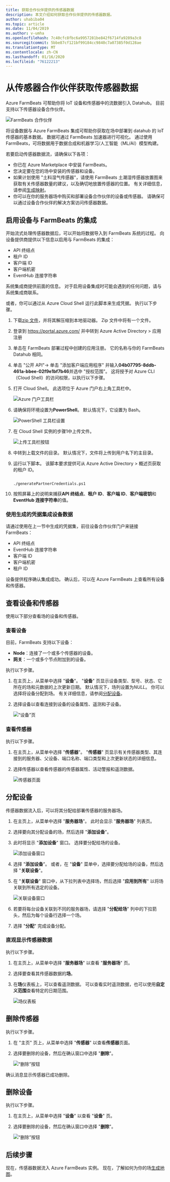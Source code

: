```yaml
---
title: 获取合作伙伴提供的传感器数据
description: 本文介绍如何获取合作伙伴提供的传感器数据。
author: uhabiba04
ms.topic: article
ms.date: 11/04/2019
ms.author: v-umha
ms.openlocfilehash: 7c40cfc8fbc6a9957281be842f6714fa9289a3c8
ms.sourcegitcommit: 5bbe87cf121bf99184cc9840c7a07385f0d128ae
ms.translationtype: MT
ms.contentlocale: zh-CN
ms.lasthandoff: 01/16/2020
ms.locfileid: "76122213"
---
```

# <a name="get-sensor-data-from-sensor-partners"></a>从传感器合作伙伴获取传感器数据

Azure FarmBeats 可帮助你将 IoT 设备和传感器中的流数据引入 Datahub。 目前支持以下传感器设备合作伙伴。

  ![FarmBeats 合作伙伴](./media/get-sensor-data-from-sensor-partner/partner-information-1.png)

将设备数据与 Azure FarmBeats 集成可帮助你获取在场中部署到 datahub 的 IoT 传感器的基本数据。 数据可通过 FarmBeats 加速器进行可视化。 通过使用 FarmBeats，可将数据用于数据合成和机器学习/人工智能（ML/AI）模型构建。

若要启动传感器数据流，请确保以下各项：

-  你已在 Azure Marketplace 中安装 FarmBeats。
-  您决定要在您的场中安装的传感器和设备。
-  如果计划使用 "土料湿气传感器"，请使用 FarmBeats 土潮湿传感器放置图来获取有关传感器数量的建议，以及确切地放置传感器的位置。 有关详细信息，请参阅[生成映射](generate-maps-in-azure-farmbeats.md)。
- 你可以在你的服务器场中购买和部署设备合作伙伴的设备或传感器。 请确保可以通过设备合作伙伴的解决方案访问传感器数据。

## <a name="enable-device-integration-with-farmbeats"></a>启用设备与 FarmBeats 的集成

开始流式处理传感器数据后，可以开始将数据导入到 FarmBeats 系统的过程。 向设备提供商提供以下信息以启用与 FarmBeats 的集成：

 - API 终结点
 - 租户 ID
 - 客户端 ID
 - 客户端机密
 - EventHub 连接字符串

系统集成商提供前面的信息。 对于启用设备集成时可能会遇到的任何问题，请与系统集成商联系。

或者，你可以通过从 Azure Cloud Shell 运行此脚本来生成凭据。 执行以下步骤。

1. 下载[zip 文件](https://aka.ms/farmbeatspartnerscriptv2)，并将其解压缩到本地驱动器。 Zip 文件中将有一个文件。
2. 登录到 https://portal.azure.com/ 并中转到 Azure Active Directory > 应用注册

3. 单击在 FarmBeats 部署过程中创建的应用注册。 它的名称与你的 FarmBeats Datahub 相同。

4. 单击 "公开 API"-> 单击 "添加客户端应用程序" 并输入**04b07795-8ddb-461a-bbee-02f9e1bf7b46**并选中 "授权范围"。 这将授予对 Azure CLI （Cloud Shell）的访问权限，以执行以下步骤。

5. 打开 Cloud Shell。 此选项位于 Azure 门户右上角工具栏中。

    ![Azure 门户工具栏](./media/get-drone-imagery-from-drone-partner/navigation-bar-1.png)

6. 请确保将环境设置为**PowerShell**。 默认情况下，它设置为 Bash。

    ![PowerShell 工具栏设置](./media/get-sensor-data-from-sensor-partner/power-shell-new-1.png)

7. 在 Cloud Shell 实例的步骤1中上传文件。

    ![上传工具栏按钮](./media/get-sensor-data-from-sensor-partner/power-shell-two-1.png)

8. 中转到上载文件的目录。 默认情况下，文件将上传到用户名下的主目录。

9. 运行以下脚本。 该脚本要求提供可从 Azure Active Directory > 概述页获取的租户 ID。

    ```azurepowershell-interactive 

    ./generatePartnerCredentials.ps1   

    ```

10. 按照屏幕上的说明来捕获**API 终结点**、**租户 ID**、**客户端 ID**、**客户端密钥**和**EventHub 连接字符串**的值。

### <a name="integrate-device-data-by-using-the-generated-credentials"></a>使用生成的凭据集成设备数据

请通过使用在上一节中生成的凭据集，前往设备合作伙伴门户来链接 FarmBeats：

 - API 终结点
 - EventHub 连接字符串
 - 客户端 ID
 - 客户端机密
 - 租户 ID

 设备提供程序确认集成成功。 确认后，可以在 Azure FarmBeats 上查看所有设备和传感器。

## <a name="view-devices-and-sensors"></a>查看设备和传感器

使用以下部分查看场的设备和传感器。

### <a name="view-devices"></a>查看设备

目前，FarmBeats 支持以下设备：

- **Node**：连接了一个或多个传感器的设备。
- **网关**：一个或多个节点附加到的设备。

执行以下步骤。

1. 在主页上，从菜单中选择 "**设备**"。
  "**设备**" 页显示设备类型、型号、状态、它所在的场和元数据的上次更新日期。 默认情况下，场列设置为*NULL*。 你可以选择将设备分配到场。 有关详细信息，请参阅[分配设备](#assign-devices)。
2. 选择设备以查看连接到设备的设备属性、遥测和子设备。

    ![“设备”页](./media/get-sensor-data-from-sensor-partner/view-devices-1.png)

### <a name="view-sensors"></a>查看传感器

执行以下步骤。

1. 在主页上，从菜单中选择 "**传感器**"。
  "**传感器**" 页显示有关传感器类型、其连接到的服务器、父设备、端口名称、端口类型和上次更新状态的详细信息。
2. 选择传感器以查看传感器的传感器属性、活动警报和遥测数据。

    ![传感器页面](./media/get-sensor-data-from-sensor-partner/view-sensors-1.png)

## <a name="assign-devices"></a>分配设备  

传感器数据流入后，可以将其分配给部署传感器的服务器场。

1. 在主页上，从菜单中选择 "**服务器场**"。 此时会显示 "**服务器场**" 列表页。
2. 选择要向其分配设备的场，然后选择 "**添加设备**"。
3. 此时将显示 "**添加设备**" 窗口。 选择要分配给场的设备。

    ![添加设备窗口](./media/get-sensor-data-from-sensor-partner/add-devices-1.png)

4. 选择 "**添加设备**"。 或者，在 "**设备**" 菜单中，选择要分配给场的设备，然后选择 "**关联设备**"。
5. 在 "**关联设备**" 窗口中，从下拉列表中选择场，然后选择 "**应用到所有**" 以将场关联到所有选定的设备。

    ![关联设备窗口](./media/get-sensor-data-from-sensor-partner/associate-devices-1.png)

6. 若要将每台设备关联到不同的服务器场，请选择 "**分配给场**" 列中的下拉箭头，然后为每个设备行选择一个场。
7. 选择 "**分配**" 完成设备分配。

### <a name="visualize-sensor-data"></a>直观显示传感器数据

执行以下步骤。

1. 在主页上，从菜单中选择 "**服务器场**" 以查看 "**服务器场**" 页。
2. 选择要查看其传感器数据的**场**。
3. 在**场**仪表板上，可以查看遥测数据。 可以查看实时遥测数据，也可以使用**自定义范围**查看特定的日期范围。

    ![场仪表板](./media/get-sensor-data-from-sensor-partner/telemetry-data-1.png)

## <a name="delete-a-sensor"></a>删除传感器

执行以下步骤。

1. 在 "主页" 页上，从菜单中选择 "**传感器**" 以查看**传感器**页面。
2. 选择要删除的设备，然后在确认窗口中选择 "**删除**"。

    ![“删除”按钮](./media/get-sensor-data-from-sensor-partner/delete-sensors-1.png)

确认消息显示传感器已成功删除。

## <a name="delete-devices"></a>删除设备

执行以下步骤。

1. 在主页上，从菜单中选择 "**设备**" 以查看 "**设备**" 页。
2. 选择要删除的设备，然后在确认窗口中选择 "**删除**"。

    ![“删除”按钮](./media/get-sensor-data-from-sensor-partner/delete-device-1.png)

## <a name="next-steps"></a>后续步骤

现在，传感器数据流入 Azure FarmBeats 实例。 现在，了解如何为你的场[生成地图](generate-maps-in-azure-farmbeats.md#generate-maps)。
